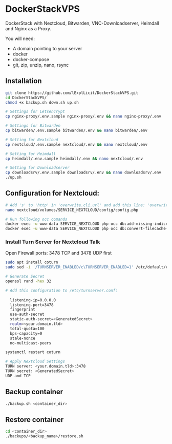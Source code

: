 # DockerStackVPS
DockerStack with Nextcloud, Bitwarden, VNC-Downloadserver, Heimdall and Nginx as a Proxy.

You will need:

* A domain pointing to your server
* docker
* docker-compose
* git, zip, unzip, nano, rsync

## Installation

```bash
git clone https://github.com/lExplLicit/DockerStackVPS.git
cd DockerStackVPS/
chmod +x backup.sh down.sh up.sh

# Settings for Letsencrypt
cp nginx-proxy/.env.sample nginx-proxy/.env && nano nginx-proxy/.env

# Settings for Bitwarden
cp bitwarden/.env.sample bitwarden/.env && nano bitwarden/.env

# Setting for Nextcloud
cp nextcloud/.env.sample nextcloud/.env && nano nextcloud/.env

# Setting for Heimdall
cp heimdall/.env.sample heimdall/.env && nano nextcloud/.env

# Setting for Downloadserver
cp downloadsrv/.env.sample downloadsrv/.env && nano downloadsrv/.env
./up.sh
```

## Configuration for Nextcloud:
```bash
# Add 's' to 'http' in 'overwrite.cli.url' and add this line: 'overwriteprotocol' => 'https'
nano nextcloud/volumes/SERVICE_NEXTCLOUD/config/config.php

# Run following occ comands
docker exec -u www-data SERVICE_NEXTCLOUD php occ db:add-missing-indices
docker exec -u www-data SERVICE_NEXTCLOUD php occ db:convert-filecache-bigint
```

### Install Turn Server for Nextcloud Talk
Open Firewall ports: 3478 TCP and 3478 UDP first
```bash
sudo apt install coturn
sudo sed -i '/TURNSERVER_ENABLED/c\TURNSERVER_ENABLED=1' /etc/default/coturn

# Generate Secret
openssl rand -hex 32

# Add this configuration to /etc/turnserver.conf:
  
  listening-ip=0.0.0.0
  listening-port=3478
  fingerprint
  use-auth-secret
  static-auth-secret=<GeneratedSecret>
  realm=<your.domain.tld>
  total-quota=100
  bps-capacity=0
  stale-nonce
  no-multicast-peers

systemctl restart coturn

# Apply Nextcloud Settings
TURN server: <your.domain.tld>:3478
TURN secret: <GeneratedSecret>
UDP and TCP
```

## Backup container

```bash
./backup.sh <container_dir>
```

## Restore container

```bash
cd <container_dir>
./backups/<backup_name>/restore.sh
```
